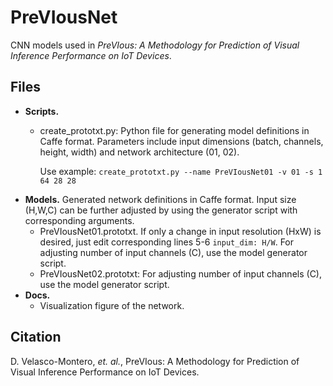 # PreVIousNet

CNN models used in *PreVIous: A Methodology for Prediction of Visual Inference Performance on IoT Devices*.

## Files
* **Scripts.**
  * create_prototxt.py: Python file for generating model definitions in Caffe format. Parameters include input dimensions (batch, channels, height, width) and network architecture (01, 02). 
     
     Use example: `create_prototxt.py --name PreVIousNet01 -v 01 -s 1 64 28 28`
* **Models.** Generated network definitions in Caffe format. Input size (H,W,C) can be further adjusted by using the generator script with corresponding arguments.  
  * PreVIousNet01.prototxt. If only a change in input resolution (HxW) is desired, just edit corresponding lines 5-6 `input_dim: H/W`. For adjusting number of input channels (C), use the model generator script.
  * PreVIousNet02.prototxt: For adjusting number of input channels (C), use the model generator script.
* **Docs.** 
  * Visualization figure of the network.

## Citation
D. Velasco-Montero, *et. al.*, PreVIous: A Methodology for Prediction of Visual Inference Performance on IoT Devices. 
